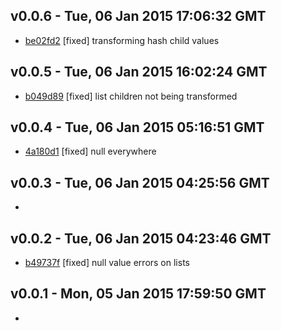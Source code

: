 v0.0.6 - Tue, 06 Jan 2015 17:06:32 GMT
--------------------------------------

- [be02fd2](../../commit/be02fd2) [fixed] transforming hash child values


v0.0.5 - Tue, 06 Jan 2015 16:02:24 GMT
--------------------------------------

- [b049d89](../../commit/b049d89) [fixed] list children not being transformed


v0.0.4 - Tue, 06 Jan 2015 05:16:51 GMT
--------------------------------------

- [4a180d1](../../commit/4a180d1) [fixed] null everywhere


v0.0.3 - Tue, 06 Jan 2015 04:25:56 GMT
--------------------------------------

- 


v0.0.2 - Tue, 06 Jan 2015 04:23:46 GMT
--------------------------------------

- [b49737f](../../commit/b49737f) [fixed] null value errors on lists


v0.0.1 - Mon, 05 Jan 2015 17:59:50 GMT
--------------------------------------

- 


